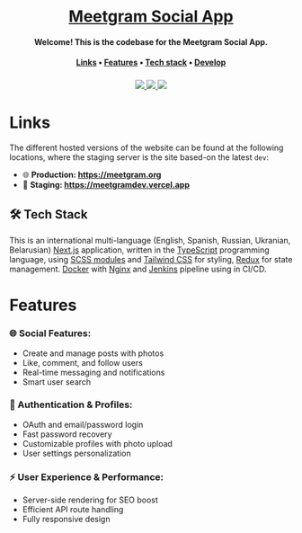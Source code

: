 <div align="center">
    <h1>
        <!-- <img src="readmeicon.png" alt="TMC Emblem" height="23px"> -->
        <a href="https://meetgram.org/">Meetgram Social App</a>
    </h1>
    <h4><b>Welcome! This is the codebase for the Meetgram Social App.</b></h4>
    <h4>
        <a href="#links">Links</a>
        •
        <a href="#develop">Features</a>
        •
        <a href="#stack">Tech stack</a>
        •
        <a href="#develop">Develop</a>
    </h4>
    <h3>
        <a href="https://meetgram.org/">
            <img src="https://img.shields.io/website?url=http%3A%2F%2Fmeetgram.org%2F">
        </a>
        <a href="https://www.github.com/meetGramDev/meetgram/commits/dev">
            <img src="https://img.shields.io/github/last-commit/meetGramDev/meetgram?color=blue&label=updated">
        </a>
        <span>
            <img src="https://img.shields.io/badge/licence-%C2%A9-orange">
        </span>
    </h3>
</div>

# Links

The different hosted versions of the website can be found at the following locations, where the staging server is the site based-on the latest `dev`:

- 🌐 **Production: https://meetgram.org**
- 🧪 **Staging: https://meetgramdev.vercel.app**

## 🛠 Tech Stack

This is an international multi-language (English, Spanish, Russian, Ukranian, Belarusian) [Next.js](https://nextjs.org/) application, written in the [TypeScript](https://www.typescriptlang.org/) programming language, using [SCSS modules](https://sass-lang.com/documentation/modules/) and [Tailwind CSS](https://sass-lang.com/documentation/modules/) for styling, [Redux](https://redux-toolkit.js.org/) for state management. [Docker](https://www.docker.com/) with [Nginx](https://nginx.org/) and [Jenkins](https://www.jenkins.io/) pipeline using in CI/CD.

# Features

### 🌐 Social Features:

- Create and manage posts with photos
- Like, comment, and follow users
- Real-time messaging and notifications
- Smart user search

### 🔐 Authentication & Profiles:

- OAuth and email/password login
- Fast password recovery
- Customizable profiles with photo upload
- User settings personalization

### ⚡ User Experience & Performance:

- Server-side rendering for SEO boost
- Efficient API route handling
- Fully responsive design
